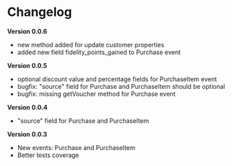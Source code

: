 # Changelog

**Version 0.0.6**

- new method added for update customer properties
- added new field fidelity_points_gained to Purchase event 

**Version 0.0.5**

- optional discount value and percentage fields for PurchaseItem event
- bugfix: "source" field for Purchase and PurchaseItem should be optional
- bugfix: missing getVoucher method for Purchase event

**Version 0.0.4**

- "source" field for Purchase and PurchaseItem

**Version 0.0.3**

- New events: Purchase and PurchaseItem
- Better tests coverage
